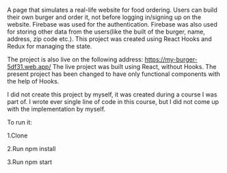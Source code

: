 A page that simulates a real-life website for food ordering. Users can build their own burger and order it, not before logging in/signing up on the website. Firebase was used  for the authentication. Firebase was also used for storing other data from the users(like the built of the burger, name, address, zip code etc.). This project was created using React Hooks and Redux for managing the state.

The project is also live on the following address: https://my-burger-5df31.web.app/ 
The live project was built using React, without Hooks. The present project has been changed to have only functional components with the help of Hooks.

I did not create this project by myself, it was created during a course I was part of. I wrote ever single line of code in this course, but I did not come up with the implementation by myself.

To run it:

1.Clone

2.Run npm install

3.Run npm start
